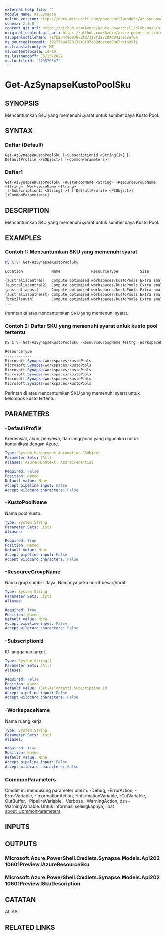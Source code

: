```yaml
---
external help file: ''
Module Name: Az.Synapse
online version: https://docs.microsoft.com/powershell/module/az.synapse/get-azsynapsekustopoolsku
schema: 2.0.0
content_git_url: https://github.com/Azure/azure-powershell/blob/main/src/Synapse/Synapse/help/Get-AzSynapseKustoPoolSku.md
original_content_git_url: https://github.com/Azure/azure-powershell/blob/main/src/Synapse/Synapse/help/Get-AzSynapseKustoPoolSku.md
ms.openlocfilehash: 71fb234c8b07072fd7318f222284d041cec8ef0e
ms.sourcegitcommit: 1927316437817d48f97c62dceced0067c41b95f2
ms.translationtype: MT
ms.contentlocale: id-ID
ms.lasthandoff: 03/15/2022
ms.locfileid: "140570347"
---
```

# Get-AzSynapseKustoPoolSku

## SYNOPSIS
Mencantumkan SKU yang memenuhi syarat untuk sumber daya Kusto Pool.

## SYNTAX

### Daftar (Default)
```
Get-AzSynapseKustoPoolSku [-SubscriptionId <String[]>] [-DefaultProfile <PSObject>] [<CommonParameters>]
```

### Daftar1
```
Get-AzSynapseKustoPoolSku -KustoPoolName <String> -ResourceGroupName <String> -WorkspaceName <String>
 [-SubscriptionId <String[]>] [-DefaultProfile <PSObject>] [<CommonParameters>]
```

## DESCRIPTION
Mencantumkan SKU yang memenuhi syarat untuk sumber daya Kusto Pool.

## EXAMPLES

### Contoh 1: Mencantumkan SKU yang memenuhi syarat
```powershell
PS C:\> Get-AzSynapseKustoPoolSku

Location             Name              ResourceType          Size
--------             ----              ------------          ----
{australiacentral}   Compute optimized workspaces/kustoPools Extra small
{australiacentral2}  Compute optimized workspaces/kustoPools Extra small
{australiaeast}      Compute optimized workspaces/kustoPools Extra small
{australiasoutheast} Compute optimized workspaces/kustoPools Extra small
{brazilsouth}        Compute optimized workspaces/kustoPools Extra small
...
```

Perintah di atas mencantumkan SKU yang memenuhi syarat.

### Contoh 2: Daftar SKU yang memenuhi syarat untuk kusto pool tertentu
```powershell
PS C:\> Get-AzSynapseKustoPoolSku -ResourceGroupName testrg -WorkspaceName testws -KustoPoolName testnewkustopool

ResourceType
------------
Microsoft.Synapse/workspaces/kustoPools
Microsoft.Synapse/workspaces/kustoPools
Microsoft.Synapse/workspaces/kustoPools
Microsoft.Synapse/workspaces/kustoPools
Microsoft.Synapse/workspaces/kustoPools
Microsoft.Synapse/workspaces/kustoPools
```

Perintah di atas mencantumkan SKU yang memenuhi syarat untuk kelompok kusto tertentu.

## PARAMETERS

### -DefaultProfile
Kredensial, akun, penyewa, dan langganan yang digunakan untuk komunikasi dengan Azure.

```yaml
Type: System.Management.Automation.PSObject
Parameter Sets: (All)
Aliases: AzureRMContext, AzureCredential

Required: False
Position: Named
Default value: None
Accept pipeline input: False
Accept wildcard characters: False
```

### -KustoPoolName
Nama pool Kusto.

```yaml
Type: System.String
Parameter Sets: List1
Aliases:

Required: True
Position: Named
Default value: None
Accept pipeline input: False
Accept wildcard characters: False
```

### -ResourceGroupName
Nama grup sumber daya.
Namanya peka huruf besar/huruf.

```yaml
Type: System.String
Parameter Sets: List1
Aliases:

Required: True
Position: Named
Default value: None
Accept pipeline input: False
Accept wildcard characters: False
```

### -SubscriptionId
ID langganan target.

```yaml
Type: System.String[]
Parameter Sets: (All)
Aliases:

Required: False
Position: Named
Default value: (Get-AzContext).Subscription.Id
Accept pipeline input: False
Accept wildcard characters: False
```

### -WorkspaceName
Nama ruang kerja

```yaml
Type: System.String
Parameter Sets: List1
Aliases:

Required: True
Position: Named
Default value: None
Accept pipeline input: False
Accept wildcard characters: False
```

### CommonParameters
Cmdlet ini mendukung parameter umum: -Debug, -ErrorAction, -ErrorVariable, -InformationAction, -InformationVariable, -OutVariable, -OutBuffer, -PipelineVariable, -Verbose, -WarningAction, dan -WarningVariable. Untuk informasi selengkapnya, lihat [about_CommonParameters](http://go.microsoft.com/fwlink/?LinkID=113216).

## INPUTS

## OUTPUTS

### Microsoft.Azure.PowerShell.Cmdlets.Synapse.Models.Api20210601Preview.IAzureResourceSku

### Microsoft.Azure.PowerShell.Cmdlets.Synapse.Models.Api20210601Preview.ISkuDescription

## CATATAN

ALIAS

## RELATED LINKS


